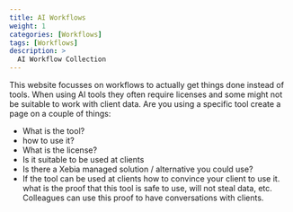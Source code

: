 ```yaml
---
title: AI Workflows
weight: 1
categories: [Workflows]
tags: [Workflows]
description: >
  AI Workflow Collection
---
```


This website focusses on workflows to actually get things done instead of tools. When using AI tools they often require licenses and some might not be suitable to work with client data. Are you using a specific tool create a page on a couple of things:

- What is the tool?
- how to use it?
- What is the license?
- Is it suitable to be used at clients
- Is there a Xebia managed solution / alternative you could use?
- If the tool can be used at clients how to convince your client to use it. what is the proof that this tool is safe to use, will not steal data, etc. Colleagues can use this proof to have conversations with clients.

